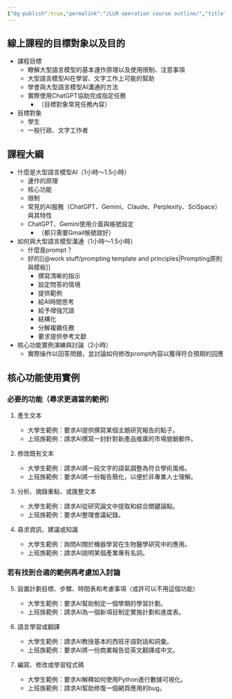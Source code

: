 ```yaml
---
{"dg-publish":true,"permalink":"/LLM operation course outline/","title":"LLMAI訓練課程大綱","tags":["prompt","#training","chatgpt","ai"],"created":"2024-02-20T11:26","updated":"2024-02-20T17:06"}
---
```



## 線上課程的目標對象以及目的

- 課程目標
  - 瞭解大型語言模型的基本運作原理以及使用限制、注意事項
  - 大型語言模型AI在學習、文字工作上可能的幫助
  - 學會與大型語言模型AI溝通的方法
  - 實際使用ChatGPT協助完成指定任務
    - （目標對象常見任務內容）
- 目標對象
  - 學生
  - 一般行政、文字工作者

## 課程大綱

- 什麼是大型語言模型AI（1小時～1.5小時）
  - 運作的原理
  - 核心功能
  - 限制
  - 常見的AI服務（ChatGPT、Gemini、Claude、Perplexity、SciSpace）與其特性
  - ChatGPT、Gemini使用介面與帳號設定
    - （都只需要Gmail帳號就好）
- 如何與大型語言模型溝通（1小時～1.5小時）
  - 什麼是prompt？
  - 好的[[@work stuff/prompting template and principles\|Prompting原則與模板]]
    - 撰寫清晰的指示
    - 設定問答的情境
    - 提供範例
    - 給AI時間思考
    - 給予增強咒語
    - 結構化
    - 分解複雜任務
    - 要求提供參考文獻
- 核心功能實例演練與討論（2小時）
  - 實際操作以回答問題，並討論如何修改prompt內容以獲得符合預期的回應

## 核心功能使用實例

### 必要的功能（尋求更適當的範例）

1. 產生文本
   - 大學生範例：要求AI提供撰寫某個主題研究報告的點子。
   - 上班族範例：請求AI撰寫一封針對新產品推廣的市場營銷郵件。

2. 修改既有文本
   - 大學生範例：請求AI將一段文字的語氣調整為符合學術風格。
   - 上班族範例：要求AI將一份報告簡化，以便於非專業人士理解。

3. 分析、摘錄重點、或匯整文本
   - 大學生範例：請求AI從研究論文中提取和綜合關鍵論點。
   - 上班族範例：要求AI整理會議紀錄。

4. 尋求資訊、建議或知識
   - 大學生範例：詢問AI關於機器學習在生物醫學研究中的應用。
   - 上班族範例：請求AI說明某個產業專有名詞。

### 若有找到合適的範例再考慮加入討論

5. 設置計劃目標、步驟、時間表和考慮事項（或許可以不用這個功能）
   - 大學生範例：要求AI幫助制定一個學期的學習計劃。
   - 上班族範例：請求AI為一個新項目制定實施計劃和進度表。

6. 語言學習或翻譯
   - 大學生範例：請求AI教授基本的西班牙語對話和詞彙。
   - 上班族範例：要求AI將一份商業報告從英文翻譯成中文。

7. 編寫、修改或學習程式碼
   - 大學生範例：要求AI解釋如何使用Python進行數據可視化。
   - 上班族範例：請求AI幫助修復一個網頁應用的bug。
